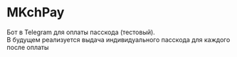 # MKchPay
Бот в Telegram для оплаты пасскода (тестовый).  
В будущем реализуется выдача индивидуального пасскода для каждого после оплаты
